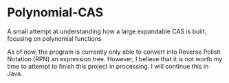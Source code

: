 # Polynomial-CAS
A small attempt at understanding how a large expandable CAS is built, focusing on polynomial functions

As of now, the program is currently only able to convert into Reverse Polish Notation (RPN) an expression tree. However, I believe that it is not worth
my time to attempt to finish this project in processing. I will continue this in Java.
